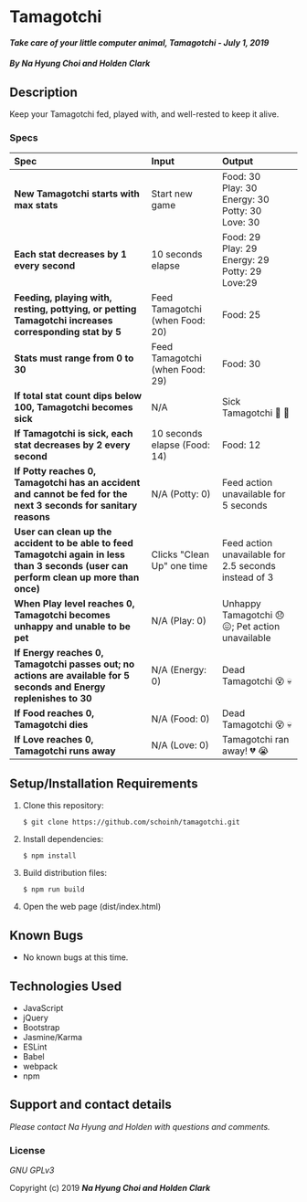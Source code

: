 # Tamagotchi

#### _Take care of your little computer animal, Tamagotchi - July 1, 2019_

#### _By **Na Hyung Choi and Holden Clark**_

## Description

Keep your Tamagotchi fed, played with, and well-rested to keep it alive.

### Specs
| Spec | Input | Output |
| :-------------     | :------------- | :------------- |
| **New Tamagotchi starts with max stats** | Start new game | Food: 30<br/>Play: 30<br/>Energy: 30<br/>Potty: 30<br/>Love: 30 |
| **Each stat decreases by 1 every second** | 10 seconds elapse | Food: 29<br/>Play: 29<br/>Energy: 29<br/>Potty: 29<br/>Love:29 |
| **Feeding, playing with, resting, pottying, or petting Tamagotchi increases corresponding stat by 5** | Feed Tamagotchi (when Food: 20) | Food: 25 |
| **Stats must range from 0 to 30** | Feed Tamagotchi (when Food: 29) | Food: 30 |
| **If total stat count dips below 100, Tamagotchi becomes sick** | N/A | Sick Tamagotchi 🤒 🤧 |
| **If Tamagotchi is sick, each stat decreases by 2 every second** | 10 seconds elapse (Food: 14) | Food: 12 |
| **If Potty reaches 0, Tamagotchi has an accident and cannot be fed for the next 3 seconds for sanitary reasons** | N/A (Potty: 0) | Feed action unavailable for 5 seconds |
| **User can clean up the accident to be able to feed Tamagotchi again in less than 3 seconds (user can perform clean up more than once)** | Clicks "Clean Up" one time | Feed action unavailable for 2.5 seconds instead of 3 |
| **When Play level reaches 0, Tamagotchi becomes unhappy and unable to be pet** | N/A (Play: 0) | Unhappy Tamagotchi :disappointed: :confounded:; Pet action unavailable |
| **If Energy reaches 0, Tamagotchi passes out; no actions are available for 5 seconds and Energy replenishes to 30** | N/A (Energy: 0) | Dead Tamagotchi :dizzy_face: :skull:|
| **If Food reaches 0, Tamagotchi dies** | N/A (Food: 0) | Dead Tamagotchi :dizzy_face: :skull:|
| **If Love reaches 0, Tamagotchi runs away** | N/A (Love: 0) | Tamagotchi ran away! :broken_heart: :sob: |

## Setup/Installation Requirements

1. Clone this repository:
    ```
    $ git clone https://github.com/schoinh/tamagotchi.git
    ```
2. Install dependencies:
    ```
    $ npm install
    ```
3. Build distribution files:
    ```
    $ npm run build
    ```
4. Open the web page (dist/index.html)

## Known Bugs
* No known bugs at this time.

## Technologies Used
* JavaScript
* jQuery
* Bootstrap
* Jasmine/Karma
* ESLint
* Babel
* webpack
* npm

## Support and contact details

_Please contact Na Hyung and Holden with questions and comments._

### License

*GNU GPLv3*

Copyright (c) 2019 **_Na Hyung Choi and Holden Clark_**
